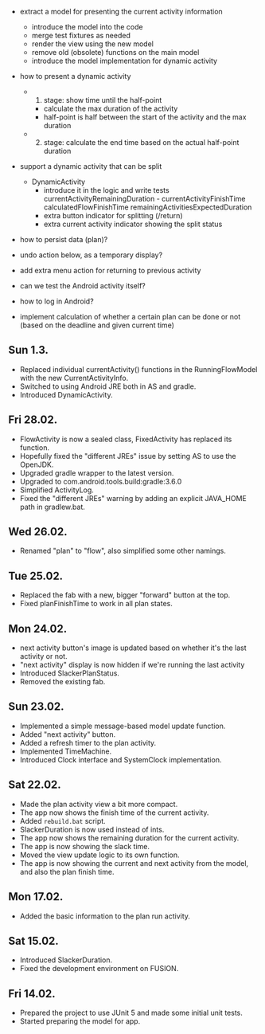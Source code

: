 - extract a model for presenting the current activity information
    - introduce the model into the code
    - merge test fixtures as needed
    - render the view using the new model
    - remove old (obsolete) functions on the main model
    - introduce the model implementation for dynamic activity

- how to present a dynamic activity
    - 1. stage: show time until the half-point
        - calculate the max duration of the activity
        - half-point is half between the start of the activity and the max duration
    - 2. stage: calculate the end time based on the actual half-point duration

- support a dynamic activity that can be split
    - DynamicActivity
        - introduce it in the logic and write tests
            currentActivityRemainingDuration
                - 
            currentActivityFinishTime
            calculatedFlowFinishTime
            remainingActivitiesExpectedDuration
        - extra button indicator for splitting (/return)
        - extra current activity indicator showing the split status
- how to persist data (plan)?
- undo action below, as a temporary display?
- add extra menu action for returning to previous activity 
- can we test the Android activity itself?
- how to log in Android?
- implement calculation of whether a certain plan can be done or not (based on the deadline and given current time)

## Sun 1.3.
- Replaced individual currentActivity() functions in the RunningFlowModel with the new CurrentActivityInfo.
- Switched to using Android JRE both in AS and gradle.
- Introduced DynamicActivity.

## Fri 28.02.
- FlowActivity is now a sealed class, FixedActivity has replaced its function.
- Hopefully fixed the "different JREs" issue by setting AS to use the OpenJDK.
- Upgraded gradle wrapper to the latest version.
- Upgraded to com.android.tools.build:gradle:3.6.0
- Simplified ActivityLog.
- Fixed the "different JREs" warning by adding an explicit JAVA_HOME path in gradlew.bat.

## Wed 26.02.
- Renamed "plan" to "flow", also simplified some other namings.

## Tue 25.02.
- Replaced the fab with a new, bigger "forward" button at the top. 
- Fixed planFinishTime to work in all plan states.

## Mon 24.02.
- next activity button's image is updated based on whether it's the last activity or not.
- "next activity" display is now hidden if we're running the last activity
- Introduced SlackerPlanStatus.
- Removed the existing fab.

## Sun 23.02.
- Implemented a simple message-based model update function. 
- Added "next activity" button.
- Added a refresh timer to the plan activity.
- Implemented TimeMachine.
- Introduced Clock interface and SystemClock implementation.

## Sat 22.02.
- Made the plan activity view a bit more compact. 
- The app now shows the finish time of the current activity.
- Added `rebuild.bat` script.
- SlackerDuration is now used instead of ints.
- The app now shows the remaining duration for the current activity. 
- The app is now showing the slack time.
- Moved the view update logic to its own function.
- The app is now showing the current and next activity from the model, and also the plan finish time.

## Mon 17.02.
- Added the basic information to the plan run activity.

## Sat 15.02.
- Introduced SlackerDuration.
- Fixed the development environment on FUSION.

## Fri 14.02.
- Prepared the project to use JUnit 5 and made some initial unit tests.
- Started preparing the model for app.